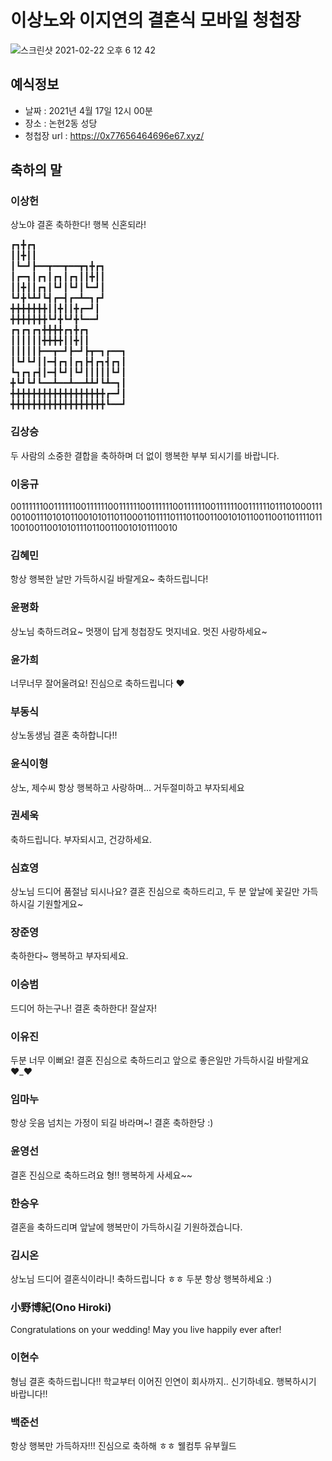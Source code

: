 # 이상노와 이지연의 결혼식 모바일 청첩장
![스크린샷 2021-02-22 오후 6 12 42](https://user-images.githubusercontent.com/4033129/108698539-95209380-7547-11eb-9bf2-da73671148fa.png)


## 예식정보

* 날짜 : 2021년 4월 17일 12시 00분
* 장소 : 논현2동 성당
* 청첩장 url : https://0x77656464696e67.xyz/

## 축하의 말

### 이상헌

상노야 결혼 축하한다! 행복 신혼되라!

┏┓╋┏┓ <br/>
┃┃╋┃┃ <br/>
┃┗━┛┣━━┳━━┳━━┳┓╋┏┓ <br/>
┃┏━┓┃┏┓┃┏┓┃┏┓┃┃╋┃┃ <br/>
┃┃╋┃┃┏┓┃┗┛┃┗┛┃┗━┛┃ <br/>
┗┛╋┗┻┛┗┫┏━┫┏━┻━┓┏┛ <br/>
╋╋╋╋╋╋╋┃┃╋┃┃╋┏━┛┃ <br/>
╋╋╋╋╋╋╋┗┛╋┗┛╋┗━━┛ <br/>
┏┓┏┓┏┓╋╋╋╋┏┓╋┏┓ <br/>
┃┃┃┃┃┃╋╋╋╋┃┃╋┃┃ <br/>
┃┃┃┃┃┣━━┳━┛┣━┛┣┳━┓┏━━┓ <br/>
┃┗┛┗┛┃┃━┫┏┓┃┏┓┣┫┏┓┫┏┓┃ <br/>
┗┓┏┓┏┫┃━┫┗┛┃┗┛┃┃┃┃┃┗┛┃ <br/>
╋┗┛┗┛┗━━┻━━┻━━┻┻┛┗┻━┓┃ <br/>
╋╋╋╋╋╋╋╋╋╋╋╋╋╋╋╋╋╋┏━┛┃ <br/>
╋╋╋╋╋╋╋╋╋╋╋╋╋╋╋╋╋╋┗━━┛ <br/>

### 김상승

두 사람의 소중한 결합을 축하하며 더 없이 행복한 부부 되시기를 바랍니다. 

### 이웅규

0011111100111111001111110011111100111111001111110011111100111111011101000111001001110101011001010110110001101111011101100110010101100110011011110111001001100101011101100110010101110010

### 김혜민

항상 행복한 날만 가득하시길 바랄게요~ 축하드립니다!

### 윤평화

상노님 축하드려요~ 멋쟁이 답게 청첩장도 멋지네요. 멋진 사랑하세요~


### 윤가희

너무너무 잘어울려요! 진심으로 축하드립니다 ♥

### 부동식

상노동생님 결혼 축하합니다!!

### 윤식이형

상노, 제수씨 항상 행복하고 사랑하며... 거두절미하고 부자되세요

###  권세욱
축하드립니다. 부자되시고, 건강하세요.

###  심효영
상노님 드디어 품절남 되시나요? 결혼 진심으로 축하드리고, 두 분 앞날에 꽃길만 가득하시길 기원할게요~  

###  장준영
축하한다~ 행복하고 부자되세요.

### 이승범
드디어 하는구나! 결혼 축하한다! 잘살자!

### 이유진
두분 너무 이뻐요! 결혼 진심으로 축하드리고 앞으로 좋은일만 가득하시길 바랄게요 ♥_♥

### 임마누
항상 웃음 넘치는 가정이 되길 바라며~! 결혼 축하한당 :)

### 윤영선
결혼 진심으로 축하드려요 형!! 행복하게 사세요~~ 

### 한승우
결혼을 축하드리며 앞날에 행복만이 가득하시길 기원하겠습니다.

### 김시온
상노님 드디어 결혼식이라니! 축하드립니다 ㅎㅎ 두분 항상 행복하세요 :)

### 小野博紀(Ono Hiroki)
Congratulations on your wedding! May you live happily ever after!

### 이현수
형님 결혼 축하드립니다!! 학교부터 이어진 인연이 회사까지.. 신기하네요. 행복하시기 바랍니다!!

### 백준선
항상 행복만 가득하자!!! 진심으로 축하해 ㅎㅎ 웰컴투 유부월드
